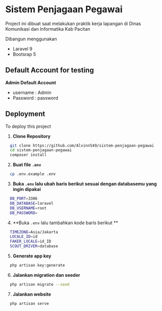 # Sistem Penjagaan Pegawai

Project ini dibuat saat melakukan praktik kerja lapangan di Dinas Komunikasi dan Informatika Kab Pacitan

Dibangun menggunakan 
- Laravel 9
- Bootsrap 5

## Default Account for testing

**Admin Default Account**

- username : Admin
- Password : password

## Deployment

To deploy this project

1. **Clone Repository**

```bash
  git clone https://github.com/Alvinn549/sistem-penjagaan-pegawai
  cd sistem-penjagaan-pegawai
  composer install
```

2. **Buat file `.env`**

```bash
  cp .env.example .env
```

3. **Buka `.env` lalu ubah baris berikut sesuai dengan databasemu yang ingin dipakai**

```bash
  DB_PORT=3306
  DB_DATABASE=laravel
  DB_USERNAME=root
  DB_PASSWORD=
```

4. **Buka `.env` lalu tambahkan kode baris berikut **

```bash
  TIMEZONE=Asia/Jakarta
  LOCALE_ID=id
  FAKER_LOCALE=id_ID
  SCOUT_DRIVER=database
```

5. **Generate app key**

```bash
  php artisan key:generate
```

6. **Jalankan migration dan seeder**

```bash
  php artisan migrate --seed
```

7. **Jalankan website**

```bash
  php artisan serve
```
